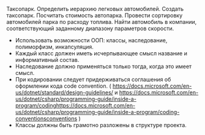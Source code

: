 Таксопарк.
Определить иерархию легковых автомобилей.
Создать таксопарк.
Посчитать стоимость автопарка.
Провести сортировку автомобилей парка по расходу топлива.
Найти автомобиль в компании, соответствующий заданному диапазону параметров скорости.
- Использовать возможности ООП: классы, наследование, полиморфизм, инкапсуляция.
- Каждый класс должен иметь исчерпывающее смысл название и информативный состав.
- Наследование должно применяться только тогда, когда это имеет смысл.
- При кодировании следует придерживаться соглашения об оформлении кода code convention. ( https://docs.microsoft.com/en-us/dotnet/standard/design-guidelines/ и https://docs.microsoft.com/en-us/dotnet/csharp/programming-guide/inside-a-program/codinghttps://docs.microsoft.com/en-us/dotnet/csharp/programming-guide/inside-a-program/coding-conventionsconventions )
- Классы должны быть грамотно разложены в структуре проекта.
